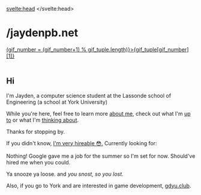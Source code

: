 <script>
const gif_tuple = [["https://media1.tenor.com/m/MZRbDClAvOgAAAAC/capybara-bath.gif","capybara"],["https://img.itch.zone/aW1nLzEzNjI4MjU0LnBuZw==/original/11RCpN.png","There is no gif. Play Void Stranger."],["https://64.media.tumblr.com/f2d0490d0300ce46a1e7a7f15dc74165/tumblr_nbbb83YqbU1swqiquo1_500.gif","Get 8 hours of sleep"],["https://media.tenor.com/WkI4kRS7eqMAAAAM/broly-dbz-fanmade.gif","mfw 8 hours of sleep"],["https://media3.giphy.com/media/v1.Y2lkPTc5MGI3NjExMHh5NGlvdWhrZDZqY3Q4dHhmdGF0MGEzYXNyM3M2NDNlaXc4bWZ1dyZlcD12MV9pbnRlcm5hbF9naWZfYnlfaWQmY3Q9Zw/ZIIyYOR6vXTGeEXTZu/giphy.gif","Check out the site's colour themes."]]
let gif_number = Math.floor(Math.random() * gif_tuple.length)

</script>

<svelte:head>
    <title>Jaydenpb dot net</title>
    <meta property="og:title" content="Jaydenpb dot net">
</svelte:head>

# /jaydenpb.net

<img class="home_gif" src={gif_tuple[gif_number][0]} alt="">
<br>
<a class="gif-changer" href="javascript:;" on:click={(e)=>(gif_number = (gif_number+1) % gif_tuple.length)}>{gif_tuple[gif_number][1]}</a>

<br>
<br>

## Hi
I'm Jayden, a computer science student at the Lassonde school of Engineering (a school at York University)


While you're here, feel free to learn more [about me](/about), check out what I'm [up to](/projects) or what I'm [thinking about](/blog).


Thanks for stopping by.


<div class="box">
<p>If you didn't know, <a href="/resume">I'm very hireable 😳.</a> Currently looking for:
<br>
<br>
Nothing! Google gave me a job for the summer so I'm set for now. Should've hired me when you could.</p>

<p>Ya snooze ya loose. and <em>you snost, so you lost.</em></p>

</div>

Also, if you go to York and are interested in game development, [gdyu.club](https://www.gdyu.club/).




